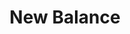 ---
layout: supplier
permalink: "/suppliers/new-balance"
categories: []
title: New Balance
logo: ''
website: ''
catalogues: []
info: Call for selection and availability.

---